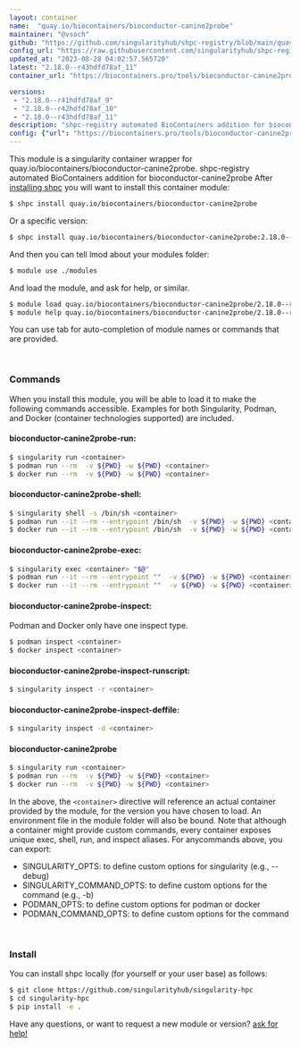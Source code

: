 ```yaml
---
layout: container
name:  "quay.io/biocontainers/bioconductor-canine2probe"
maintainer: "@vsoch"
github: "https://github.com/singularityhub/shpc-registry/blob/main/quay.io/biocontainers/bioconductor-canine2probe/container.yaml"
config_url: "https://raw.githubusercontent.com/singularityhub/shpc-registry/main/quay.io/biocontainers/bioconductor-canine2probe/container.yaml"
updated_at: "2023-08-28 04:02:57.565720"
latest: "2.18.0--r43hdfd78af_11"
container_url: "https://biocontainers.pro/tools/bioconductor-canine2probe"

versions:
 - "2.18.0--r41hdfd78af_9"
 - "2.18.0--r42hdfd78af_10"
 - "2.18.0--r43hdfd78af_11"
description: "shpc-registry automated BioContainers addition for bioconductor-canine2probe"
config: {"url": "https://biocontainers.pro/tools/bioconductor-canine2probe", "maintainer": "@vsoch", "description": "shpc-registry automated BioContainers addition for bioconductor-canine2probe", "latest": {"2.18.0--r43hdfd78af_11": "sha256:8068125529ccfe8a68ae9418e0cf404847ed5e569711ee1c67ba722054c2c22c"}, "tags": {"2.18.0--r41hdfd78af_9": "sha256:55a66039c401b8402ec75b6033ed2f2a43789f1c8533e2dab78e2f67423c350f", "2.18.0--r42hdfd78af_10": "sha256:9cf7ccfe58ebaee402a9f213918f9af515f7e25bcfeba8ea69a31538d080c270", "2.18.0--r43hdfd78af_11": "sha256:8068125529ccfe8a68ae9418e0cf404847ed5e569711ee1c67ba722054c2c22c"}, "docker": "quay.io/biocontainers/bioconductor-canine2probe"}
---
```


This module is a singularity container wrapper for quay.io/biocontainers/bioconductor-canine2probe.
shpc-registry automated BioContainers addition for bioconductor-canine2probe
After [installing shpc](#install) you will want to install this container module:


```bash
$ shpc install quay.io/biocontainers/bioconductor-canine2probe
```

Or a specific version:

```bash
$ shpc install quay.io/biocontainers/bioconductor-canine2probe:2.18.0--r43hdfd78af_11
```

And then you can tell lmod about your modules folder:

```bash
$ module use ./modules
```

And load the module, and ask for help, or similar.

```bash
$ module load quay.io/biocontainers/bioconductor-canine2probe/2.18.0--r43hdfd78af_11
$ module help quay.io/biocontainers/bioconductor-canine2probe/2.18.0--r43hdfd78af_11
```

You can use tab for auto-completion of module names or commands that are provided.

<br>

### Commands

When you install this module, you will be able to load it to make the following commands accessible.
Examples for both Singularity, Podman, and Docker (container technologies supported) are included.

#### bioconductor-canine2probe-run:

```bash
$ singularity run <container>
$ podman run --rm  -v ${PWD} -w ${PWD} <container>
$ docker run --rm  -v ${PWD} -w ${PWD} <container>
```

#### bioconductor-canine2probe-shell:

```bash
$ singularity shell -s /bin/sh <container>
$ podman run --it --rm --entrypoint /bin/sh  -v ${PWD} -w ${PWD} <container>
$ docker run --it --rm --entrypoint /bin/sh  -v ${PWD} -w ${PWD} <container>
```

#### bioconductor-canine2probe-exec:

```bash
$ singularity exec <container> "$@"
$ podman run --it --rm --entrypoint ""  -v ${PWD} -w ${PWD} <container> "$@"
$ docker run --it --rm --entrypoint ""  -v ${PWD} -w ${PWD} <container> "$@"
```

#### bioconductor-canine2probe-inspect:

Podman and Docker only have one inspect type.

```bash
$ podman inspect <container>
$ docker inspect <container>
```

#### bioconductor-canine2probe-inspect-runscript:

```bash
$ singularity inspect -r <container>
```

#### bioconductor-canine2probe-inspect-deffile:

```bash
$ singularity inspect -d <container>
```



#### bioconductor-canine2probe

```bash
$ singularity run <container>
$ podman run --rm  -v ${PWD} -w ${PWD} <container>
$ docker run --rm  -v ${PWD} -w ${PWD} <container>
```


In the above, the `<container>` directive will reference an actual container provided
by the module, for the version you have chosen to load. An environment file in the
module folder will also be bound. Note that although a container
might provide custom commands, every container exposes unique exec, shell, run, and
inspect aliases. For anycommands above, you can export:

 - SINGULARITY_OPTS: to define custom options for singularity (e.g., --debug)
 - SINGULARITY_COMMAND_OPTS: to define custom options for the command (e.g., -b)
 - PODMAN_OPTS: to define custom options for podman or docker
 - PODMAN_COMMAND_OPTS: to define custom options for the command

<br>

### Install

You can install shpc locally (for yourself or your user base) as follows:

```bash
$ git clone https://github.com/singularityhub/singularity-hpc
$ cd singularity-hpc
$ pip install -e .
```

Have any questions, or want to request a new module or version? [ask for help!](https://github.com/singularityhub/singularity-hpc/issues)